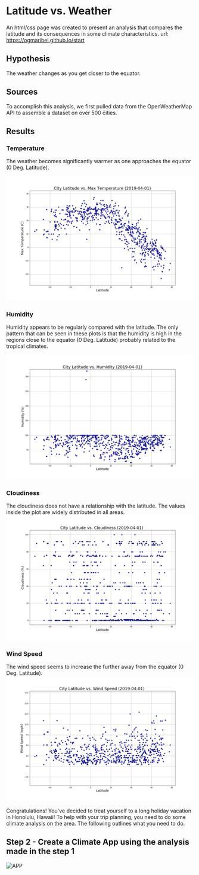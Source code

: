 # Latitude vs. Weather
An html/css page was created to present an analysis that compares the latitude and its consequences in some climate characteristics.
url: https://ogmaribel.github.io/start

## Hypothesis
The weather changes as you get closer to the equator.

## Sources
To accomplish this analysis, we first pulled data from the OpenWeatherMap API to assemble a dataset on over 500 cities.

## Results
### Temperature
The weather becomes significantly warmer as one approaches the equator (0 Deg. Latitude).

![Temperature](images/Fig1.1.png)

### Humidity
Humidity appears to be regularly compared with the latitude. The only pattern that can be seen in these plots is that the humidity is high in the regions close to the equator (0 Deg. Latitude) probably related to the tropical climates.

![Humidity](images/Fig2.1.png)

### Cloudiness
The cloudiness does not have a relationship with the latitude. The values inside the plot are widely distributed in all areas.
![Cloudiness](images/Fig3.1.png)

### Wind Speed
The wind speed seems to increase the further away from the equator (0 Deg. Latitude).
![Wind-Speed](Images/Fig4.1.png)




Congratulations! You've decided to treat yourself to a long holiday vacation in Honolulu, Hawaii! To help with your trip planning, you need to do some climate analysis on the area. The following outlines what you need to do.

## Step 2 - Create a Climate App using the analysis made in the step 1
![APP](Images/app.png)

